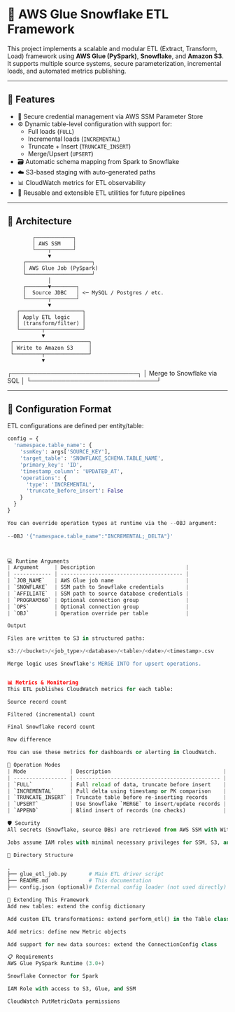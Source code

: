 # 🧊 AWS Glue Snowflake ETL Framework

This project implements a scalable and modular ETL (Extract, Transform, Load) framework using **AWS Glue (PySpark)**, **Snowflake**, and **Amazon S3**. It supports multiple source systems, secure parameterization, incremental loads, and automated metrics publishing.

---

## 🚀 Features

- 🔐 Secure credential management via AWS SSM Parameter Store
- ⚙️ Dynamic table-level configuration with support for:
  - Full loads (`FULL`)
  - Incremental loads (`INCREMENTAL`)
  - Truncate + Insert (`TRUNCATE_INSERT`)
  - Merge/Upsert (`UPSERT`)
- 🗃 Automatic schema mapping from Spark to Snowflake
- ☁️ S3-based staging with auto-generated paths
- 📊 CloudWatch metrics for ETL observability
- 🔁 Reusable and extensible ETL utilities for future pipelines

---

## 🧱 Architecture

            ┌────────────┐
            │ AWS SSM    │
            └────┬───────┘
                 ▼
         ┌─────────────────────┐
         │ AWS Glue Job (PySpark)
         └─────────────────────┘
                 │
         ┌───────▼────────┐
         │  Source JDBC   │ <─ MySQL / Postgres / etc.
         └───────┬────────┘
                 ▼
       ┌────────────────────┐
       │ Apply ETL logic    │
       │ (transform/filter) │
       └───────┬────────────┘
               ▼
     ┌────────────────────────┐
     │ Write to Amazon S3     │
     └─────────┬──────────────┘
               ▼
   ┌─────────────────────────────┐
   │ Merge to Snowflake via SQL  │
   └─────────────────────────────┘

---

## 🧾 Configuration Format

ETL configurations are defined per entity/table:

```python
config = {
  'namespace.table_name': {
    'ssmKey': args['SOURCE_KEY'],
    'target_table': 'SNOWFLAKE_SCHEMA.TABLE_NAME',
    'primary_key': 'ID',
    'timestamp_column': 'UPDATED_AT',
    'operations': {
      'type': 'INCREMENTAL',
      'truncate_before_insert': False
    }
  }
}

You can override operation types at runtime via the --OBJ argument:
 
--OBJ '{"namespace.table_name":"INCREMENTAL;_DELTA"}'



💻 Runtime Arguments
| Argument     | Description                             |
| ------------ | --------------------------------------- |
| `JOB_NAME`   | AWS Glue job name                       |
| `SNOWFLAKE`  | SSM path to Snowflake credentials       |
| `AFFILIATE`  | SSM path to source database credentials |
| `PROGRAM360` | Optional connection group               |
| `OPS`        | Optional connection group               |
| `OBJ`        | Operation override per table            |

Output

Files are written to S3 in structured paths:

s3://<bucket>/<job_type>/<database>/<table>/<date>/<timestamp>.csv

Merge logic uses Snowflake's MERGE INTO for upsert operations.


📊 Metrics & Monitoring
This ETL publishes CloudWatch metrics for each table:

Source record count

Filtered (incremental) count

Final Snowflake record count

Row difference

You can use these metrics for dashboards or alerting in CloudWatch.

🧠 Operation Modes
| Mode              | Description                                    |
| ----------------- | ---------------------------------------------- |
| `FULL`            | Full reload of data, truncate before insert    |
| `INCREMENTAL`     | Pull delta using timestamp or PK comparison    |
| `TRUNCATE_INSERT` | Truncate table before re-inserting records     |
| `UPSERT`          | Use Snowflake `MERGE` to insert/update records |
| `APPEND`          | Blind insert of records (no checks)            |

🛡️ Security
All secrets (Snowflake, source DBs) are retrieved from AWS SSM with WithDecryption=True

Jobs assume IAM roles with minimal necessary privileges for SSM, S3, and Glue

📁 Directory Structure

.
├── glue_etl_job.py       # Main ETL driver script
├── README.md             # This documentation
├── config.json (optional)# External config loader (not used directly)

🧩 Extending This Framework
Add new tables: extend the config dictionary

Add custom ETL transformations: extend perform_etl() in the Table class

Add metrics: define new Metric objects

Add support for new data sources: extend the ConnectionConfig class

📋 Requirements
AWS Glue PySpark Runtime (3.0+)

Snowflake Connector for Spark

IAM Role with access to S3, Glue, and SSM

CloudWatch PutMetricData permissions